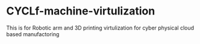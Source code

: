 # CYCLf-machine-virtulization
This is for Robotic arm and 3D printing virtulization for cyber physical cloud based manufactoring
